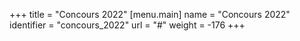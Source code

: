 +++
title = "Concours 2022"
[menu.main]
name = "Concours 2022"
identifier = "concours_2022"
url = "#"
weight = -176
+++